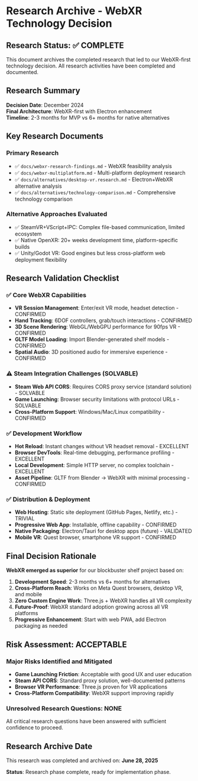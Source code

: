 # Research Archive - WebXR Technology Decision

## Research Status: ✅ COMPLETE

This document archives the completed research that led to our WebXR-first technology decision. All research activities have been completed and documented.

## Research Summary

**Decision Date**: December 2024  
**Final Architecture**: WebXR-first with Electron enhancement  
**Timeline**: 2-3 months for MVP vs 6+ months for native alternatives  

## Key Research Documents

### Primary Research
- ✅ `docs/webxr-research-findings.md` - WebXR feasibility analysis
- ✅ `docs/webxr-multiplatform.md` - Multi-platform deployment research  
- ✅ `docs/alternatives/desktop-vr.research.md` - Electron+WebXR alternative analysis
- ✅ `docs/alternatives/technology-comparison.md` - Comprehensive technology comparison

### Alternative Approaches Evaluated
- ✅ SteamVR+VScript+IPC: Complex file-based communication, limited ecosystem
- ✅ Native OpenXR: 20+ weeks development time, platform-specific builds
- ✅ Unity/Godot VR: Good engines but less cross-platform web deployment flexibility

## Research Validation Checklist

### ✅ Core WebXR Capabilities
- **VR Session Management**: Enter/exit VR mode, headset detection - CONFIRMED
- **Hand Tracking**: 6DOF controllers, grab/touch interactions - CONFIRMED
- **3D Scene Rendering**: WebGL/WebGPU performance for 90fps VR - CONFIRMED
- **GLTF Model Loading**: Import Blender-generated shelf models - CONFIRMED
- **Spatial Audio**: 3D positioned audio for immersive experience - CONFIRMED

### ⚠️ Steam Integration Challenges (SOLVABLE)
- **Steam Web API CORS**: Requires CORS proxy service (standard solution) - SOLVABLE
- **Game Launching**: Browser security limitations with protocol URLs - SOLVABLE
- **Cross-Platform Support**: Windows/Mac/Linux compatibility - CONFIRMED

### ✅ Development Workflow
- **Hot Reload**: Instant changes without VR headset removal - EXCELLENT
- **Browser DevTools**: Real-time debugging, performance profiling - EXCELLENT
- **Local Development**: Simple HTTP server, no complex toolchain - EXCELLENT
- **Asset Pipeline**: GLTF from Blender → WebXR with minimal processing - CONFIRMED

### ✅ Distribution & Deployment
- **Web Hosting**: Static site deployment (GitHub Pages, Netlify, etc.) - TRIVIAL
- **Progressive Web App**: Installable, offline capability - CONFIRMED
- **Native Packaging**: Electron/Tauri for desktop apps (future) - VALIDATED
- **Mobile VR**: Quest browser, smartphone VR support - CONFIRMED

## Final Decision Rationale

**WebXR emerged as superior** for our blockbuster shelf project based on:

1. **Development Speed**: 2-3 months vs 6+ months for alternatives
2. **Cross-Platform Reach**: Works on Meta Quest browsers, desktop VR, and mobile
3. **Zero Custom Engine Work**: Three.js + WebXR handles all VR complexity
4. **Future-Proof**: WebXR standard adoption growing across all VR platforms
5. **Progressive Enhancement**: Start with web PWA, add Electron packaging as needed

## Risk Assessment: ACCEPTABLE

### Major Risks Identified and Mitigated
- **Game Launching Friction**: Acceptable with good UX and user education
- **Steam API CORS**: Standard proxy solution, well-documented patterns
- **Browser VR Performance**: Three.js proven for VR applications
- **Cross-Platform Compatibility**: WebXR support improving rapidly

### Unresolved Research Questions: NONE
All critical research questions have been answered with sufficient confidence to proceed.

## Research Archive Date
This research was completed and archived on: **June 28, 2025**

**Status**: Research phase complete, ready for implementation phase.
